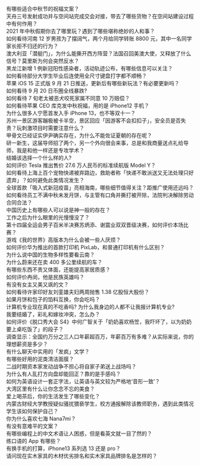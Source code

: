 有哪些适合中秋节的祝福文案？  
天舟三号发射成功并与空间站完成交会对接，带去了哪些货物？在空间站建设过程中有何作用？  
2021 年中秋假期你去了哪里玩？遇到了哪些堪称绝妙的人和事？  
如何看待河南 12 岁男孩为了摆阔气，两个月给同学转账 8800 元，其中一名同学家长拒不归还的行为？  
澳大利亚「潜艇门」，为什么能撕开西方阵营？法国召回美澳大使，又释放了什么信号？莫里斯为何会突然反水？  
黑龙江新增 1 例新冠阳性感染者，活动轨迹公布，有哪些信息可以关注？  
如何看待部分大学生毕业后连使用全尺寸键盘打字都不顺畅？  
苹果 iOS 15 正式版 9 月 21 日推送，更新后有哪些新玩法？有必要更新吗？  
如何看待 9 月 20 日币圈全线暴跌?  
如何看待 7 旬老太被恶犬咬死家属不同意 10 万赔偿？  
如何看待苹果 CEO 库克发中秋祝福，用的是 iPhone12 手机？  
为什么很多人宁愿首发入手 iPhone 13，也不等双十一？  
苏州一景区游客蹦极被卡半空，景区回应「因游客不会扣扣子」，安全员是否失责？玩刺激项目时需要注意什么？  
甲骨文已经证实伊尹确实存在，为什么不能佐证夏朝的存在呢？  
研一新生，这届导师招了两个，另一个外向很会来事，总是和我商量送点礼给导师，我是和他一样还是专攻学术？  
结婚该选择一个什么样的人?  
如何评价 Tesla 推出售价 27.6 万人民币的标准续航版 Model Y？  
如何看待上海上百个宠物快递被弃路边，救助者称「快递不敢派送又无法处理只好遗弃」？如何避免此类情况发生？  
全球首款「吸入式新冠疫苗」亮相海南，哪些细节值得关注？距推广使用还远吗？  
如何看待员工不满中秋未发月饼，与主管有口角并撕打被开除，法院判决解除劳动合同合法？  
中国历史上有哪些人可以说是神一般的存在？  
工作之后为什么眼里的光慢慢没了？  
第十四届全运会男子百米半决赛苏炳添、谢震业双双晋级决赛，如何评价本场比赛？  
游戏《我的世界》高版本为什么会被一些人厌烦？  
如何评价华为推出的首款打印机 PixLab，和普通打印机有什么区别？  
为什么说中国的生物多样性要看云南？  
为什么蔚来还在卖 400 多公里续航的车？  
有哪些东西不贵又体面，还能提高家居质感？  
如何评价冉闵，他是民族英雄吗？  
有没有女主又美又飒的文？  
如何看待许家印好友刘銮雄夫妇两周抛售 1.38 亿股恒大股份？  
如果月饼和包子的馅料互换，你会吃吗？  
计算机专业现在真的不吃香吗? 为什么我身边的人都不让我报计算机专业?  
我要结婚了，彩礼和嫁妆冲突，怎么办？  
如何评价《脱口秀大会 S4》中何广智关于「奶奶喜欢杨笠，我吓坏了，以为奶奶要上桌吃饭了」的段子？  
调查显示：全国约万分之三人口年薪超百万，年薪百万有多难？从实际来说，你的理想薪资是多少？  
有什么聊天中实用的「发疯」文学？  
有哪些好用的泥类清洁面膜？  
二战时期资本家发动战争不担心将自家子弟送上战场吗？  
为什么有人乱打方向盘却能回正？靠的是手感吗？  
如何为英语设计一套正字法，让英语与英文较为严格地‘音形一致’？  
大湾区里有什么让你念念不忘的美食？  
爱上喝茶后，你的生活发生了哪些变化？  
内蒙古财经大学教授疑似骚扰猥亵学生，校方通报解除该教师职务，遇到此类情况学生该如何保护自己？  
你为什么喜欢七海 Nana7mi？  
有没有意难平的文案？  
有哪些编程上的中文术语让人困惑，但是看英文就一目了然的？  
练口语的 App 有哪些？  
有换手机的打算，iPhone13 系列选 13 还是 pro？  
请问现在实木家具的木材优劣排名和实木家具品牌排名是怎样的？  
